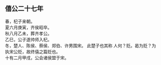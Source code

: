 ## 僖公二十七年
春，杞子来朝。  
夏六月庚寅，齐侯昭卒。  
秋八月乙未，葬齐孝公。  
乙巳，公子遂帅师入杞。  
冬，楚人、陈侯、蔡侯、郑伯、许男围宋。 此楚子也其称
人何？贬。曷为贬？为执宋公贬，故终僖之篇贬也。  
十有二月甲戌，公会诸侯盟于宋。  

